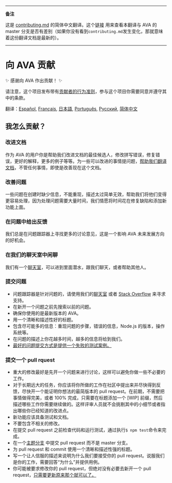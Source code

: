 ___
**备注**

这是 [contributing.md](https://github.com/sindresorhus/ava/blob/master/contributing.md) 的简体中文翻译。这个[链接](https://github.com/sindresorhus/ava/compare/89767ec3b6174e59d37faaadb50cfa3c0d58bda6...master#diff-cc4aac3e9be04e0413c9520f223b493c) 用来查看本翻译与 AVA 的 master 分支是否有差别（如果你没有看到`contributing.md`发生变化，那就意味着这份翻译文档是最新的）。
___
# 向 AVA 贡献

✨ 感谢向 AVA 作出贡献！ ✨

请注意，这个项目发布带有[贡献者的行为准则](code-of-conduct.md)，参与这个项目你需要同意并遵守其中的条款。

翻译：[Español](https://github.com/sindresorhus/ava-docs/blob/master/es_ES/contributing.md), [Français](https://github.com/sindresorhus/ava-docs/blob/master/fr_FR/contributing.md), [日本語](https://github.com/sindresorhus/ava-docs/blob/master/ja_JP/contributing.md), [Português](https://github.com/sindresorhus/ava-docs/blob/master/pt_BR/contributing.md), [Русский](https://github.com/sindresorhus/ava-docs/blob/master/ru_RU/contributing.md), [简体中文](https://github.com/sindresorhus/ava-docs/blob/master/zh_CN/contributing.md)

## 我怎么贡献？

### 改进文档

作为 AVA 的用户你是帮助我们改进文档的最佳候选人，修改拼写错误，修复错误，更好的解释，更多的例子等等。为一些可以改进的事情提问题，[帮助我们翻译文档](https://github.com/sindresorhus/ava-docs)，不管任何事情，即使是改善现在这个文档。

### 改善问题

一些问题在创建时缺少信息，不能重现，描述太过简单无效，帮助我们将他们变得更容易处理，因为处理问题需要大量时间，我们情愿将时间花在修复缺陷和添加新功能上面。

### 在问题中给出反馈

我们总是在问题跟踪器上寻找更多的讨论意见，这是一个影响 AVA 未来发展方向的好机会。

### 在我们的聊天室中闲聊

我们有一个[聊天室](https://gitter.im/sindresorhus/ava)，可以进到里面潜水，跟我们聊天，或者帮助其他人。

### 提交问题

- 问题跟踪器是针对问题的，请使用我们的[聊天室](https://gitter.im/sindresorhus/ava) 或者 [Stack Overflow](https://stackoverflow.com/questions/tagged/ava) 来寻求支持。
- 在新开一个问题之前先搜索以前的问题。
- 确保你使用的是最新版本的 AVA。
- 用一个清晰和描述性好的标题。
- 包含尽可能多的信息：重现问题的步骤，错误的信息，Node.js 的版本，操作系统等。
- 在问题的描述上你花越多时间，越多的信息将给到我们。
- [最好的问题提交方式是提供一个失败的测试案例。](https://twitter.com/sindresorhus/status/579306280495357953)

### 提交一个 pull rquest

- 重大的修改最好是先开一个问题来进行讨论，这样可以避免你做一些不必要的工作。
- 对于长期远大的任务，你应该将你所做的工作在社区中提出来并尽快得到反馈，尽快开一个能证明你想法的最简版本的 pull request。在前期，不需要把事情做得完美，或者 100% 完成，只需要在标题添加一个 [WIP] 前缀，然后描述哪些工作你需要继续做的。这样评审人员就不会挑剔其中的小细节或者指出哪些你已经知道的改进点。
- 新功能应该具备测试和文档。
- 不要包含不相关的修改。
- 在提交 pull request 之前检查代码和运行测试，通过执行`$ npm test`命令来完成。
- 在一个[主题分支](https://github.com/dchelimsky/rspec/wiki/Topic-Branches) 中提交 pull request 而不是 master 分支。
- 为 pull request 和 commit 使用一个清晰和描述性强的标题。
- 写一个让人信服的描述来说明为什么我们要接受你的 pull request。说服我们是你的工作，需要回答“为什么”并提供用例。
- 你可能被要求修改你的 pull request，但绝对没有必要去新开一个 pull request，[只需要更新原来那个就可以了。](https://github.com/RichardLitt/docs/blob/master/amending-a-commit-guide.md)
